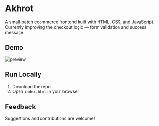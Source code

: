 # Akhrot
A small-batch ecommerce frontend built with HTML, CSS, and JavaScript.  
Currently improving the checkout logic — form validation and success message.

## Demo
![preview](assets/screenshot.png)

## Run Locally
1. Download the repo
2. Open `index.html` in your browser

## Feedback
Suggestions and contributions are welcome!
